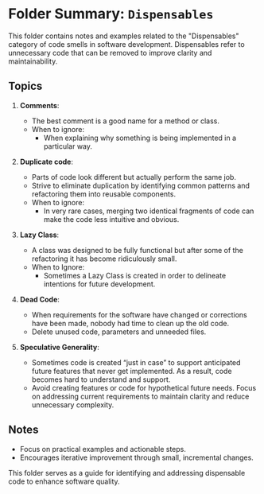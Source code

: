 # Folder Summary: `Dispensables`

This folder contains notes and examples related to the "Dispensables" category of code smells in software development. Dispensables refer to unnecessary code that can be removed to improve clarity and maintainability.

## Topics
1. **Comments**:
    - The best comment is a good name for a method or class.
    - When to ignore:
        - When explaining why something is being implemented in a particular way.

2. **Duplicate code**:
    - Parts of code look different but actually perform the same job.
    - Strive to eliminate duplication by identifying common patterns and refactoring them into reusable components.
    - When to ignore:
        - In very rare cases, merging two identical fragments of code can make the code less intuitive and obvious.

3. **Lazy Class**:
    - A class was designed to be fully functional but after some of the refactoring it has become ridiculously small.
    - When to Ignore:
        - Sometimes a Lazy Class is created in order to delineate intentions for future development.

4. **Dead Code**:
    - When requirements for the software have changed or corrections have been made, nobody had time to clean up the old code.
    - Delete unused code, parameters and unneeded files.

5. **Speculative Generality**:
    - Sometimes code is created “just in case” to support anticipated future features that never get implemented. As a result, code becomes hard to understand and support.
    - Avoid creating features or code for hypothetical future needs. Focus on addressing current requirements to maintain clarity and reduce unnecessary complexity.

## Notes
- Focus on practical examples and actionable steps.
- Encourages iterative improvement through small, incremental changes.

This folder serves as a guide for identifying and addressing dispensable code to enhance software quality.